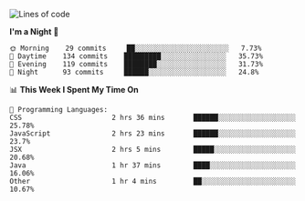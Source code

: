 <!--START_SECTION:waka-->
![Lines of code](https://img.shields.io/badge/From%20Hello%20World%20I%27ve%20Written-142780%20lines%20of%20code-blue)

**I'm a Night 🦉** 

```text
🌞 Morning    29 commits     ██░░░░░░░░░░░░░░░░░░░░░░░   7.73% 
🌆 Daytime    134 commits    █████████░░░░░░░░░░░░░░░░   35.73% 
🌃 Evening    119 commits    ████████░░░░░░░░░░░░░░░░░   31.73% 
🌙 Night      93 commits     ██████░░░░░░░░░░░░░░░░░░░   24.8%

```


📊 **This Week I Spent My Time On** 

```text
💬 Programming Languages: 
CSS                      2 hrs 36 mins       ██████░░░░░░░░░░░░░░░░░░░   25.78% 
JavaScript               2 hrs 23 mins       ██████░░░░░░░░░░░░░░░░░░░   23.7% 
JSX                      2 hrs 5 mins        █████░░░░░░░░░░░░░░░░░░░░   20.68% 
Java                     1 hr 37 mins        ████░░░░░░░░░░░░░░░░░░░░░   16.06% 
Other                    1 hr 4 mins         ██░░░░░░░░░░░░░░░░░░░░░░░   10.67%

```


<!--END_SECTION:waka-->
